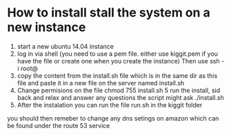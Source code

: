 How to install stall the system on a new instance
=================================================
1. start a new ubuntu 14.04 instance
2. log in via shell (you need to use a pem file. either use kiggit.pem if you have the file or create one when you create the instance)
   Then use ssh -i <pem file> root@<ip of the instance>
3. copy  the content from the install.sh file which is in the same dir as this file and paste it in a new file on the server named install.sh
4. Change permisions on the file 
   chmod 755 install.sh
5  run the install, sid back and relax and answer any questions the script might ask
  ./install.sh
6. After the instalation you can run the file run.sh in the kiggit folder

you should then remeber to change any dns setings on amazon which can be found under the route 53 service

